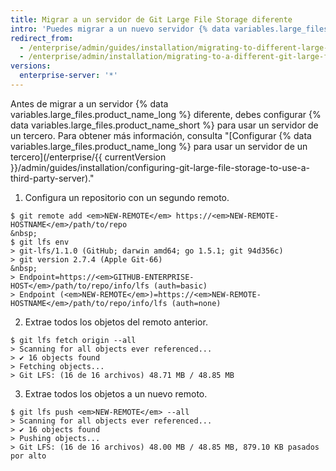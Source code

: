 ```yaml
---
title: Migrar a un servidor de Git Large File Storage diferente
intro: 'Puedes migrar a un nuevo servidor {% data variables.large_files.product_name_long %} ({% data variables.large_files.product_name_short %}) al utilizar el cliente {% data variables.large_files.product_name_short %} para extraer activos desde el servidor existente y subirlos a la nueva ubicación.'
redirect_from:
  - /enterprise/admin/guides/installation/migrating-to-different-large-file-storage-server/
  - /enterprise/admin/installation/migrating-to-a-different-git-large-file-storage-server
versions:
  enterprise-server: '*'
---
```


Antes de migrar a un servidor {% data variables.large_files.product_name_long %} diferente, debes configurar {% data variables.large_files.product_name_short %} para usar un servidor de un tercero. Para obtener más información, consulta "[Configurar {% data variables.large_files.product_name_long %} para usar un servidor de un tercero](/enterprise/{{ currentVersion }}/admin/guides/installation/configuring-git-large-file-storage-to-use-a-third-party-server)."

1. Configura un repositorio con un segundo remoto.
  ```shell
  $ git remote add <em>NEW-REMOTE</em> https://<em>NEW-REMOTE-HOSTNAME</em>/path/to/repo
  &nbsp;
  $ git lfs env
  > git-lfs/1.1.0 (GitHub; darwin amd64; go 1.5.1; git 94d356c)
  > git version 2.7.4 (Apple Git-66)
  &nbsp;
  > Endpoint=https://<em>GITHUB-ENTERPRISE-HOST</em>/path/to/repo/info/lfs (auth=basic)
  > Endpoint (<em>NEW-REMOTE</em>)=https://<em>NEW-REMOTE-HOSTNAME</em>/path/to/repo/info/lfs (auth=none)
  ```

2. Extrae todos los objetos del remoto anterior.
  ```shell
  $ git lfs fetch origin --all
  > Scanning for all objects ever referenced...
  > ✔ 16 objects found
  > Fetching objects...
  > Git LFS: (16 de 16 archivos) 48.71 MB / 48.85 MB
  ```

3. Extrae todos los objetos a un nuevo remoto.
  ```shell
  $ git lfs push <em>NEW-REMOTE</em> --all
  > Scanning for all objects ever referenced...
  > ✔ 16 objects found
  > Pushing objects...
  > Git LFS: (16 de 16 archivos) 48.00 MB / 48.85 MB, 879.10 KB pasados por alto
  ```
